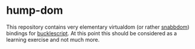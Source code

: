 # hump-dom

This repository contains very elementary virtualdom (or rather [snabbdom](https://github.com/paldepind/snabbdom)) bindings
for [bucklescript](https://github.com/bloomberg/bucklescript). At this point this should be considered as a learning exercise
and not much more.
